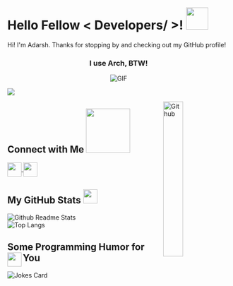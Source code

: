 <h1> Hello Fellow < Developers/ >! <img src="https://raw.githubusercontent.com/MartinHeinz/MartinHeinz/master/wave.gif" width=50px> </h1>

<p align='center'></p>

<div size='20px'>  
Hi! I'm Adarsh. Thanks for stopping by and checking out my GitHub profile!  
</div>

<h3 align="center"> I use Arch, BTW! </h3>

<p align="center">
  <img align="center" alt="GIF" src="https://static.apester.com/user-images/66/66990c9c68ef205ac02683b905a15dc5.gif"/>
</p>

![](https://komarev.com/ghpvc/?username=theCode-Breaker&color=F28FAD&style=flat-square)

<img width="30%" align="right" alt="Github" src="https://raw.githubusercontent.com/onimur/.github/master/.resources/git-header.svg" />

<h2> Connect with Me <img src='https://raw.githubusercontent.com/ShahriarShafin/ShahriarShafin/main/Assets/handshake.gif' width="100px"> </h2>

<a href='https://www.github.com/theCode-Breaker'>  
  <img width='32px' align='center' src="https://cdn-icons-png.flaticon.com/512/733/733553.png"/>  
</a>  
<a href='https://gitlab.com/theCode-Breaker'>  
  <img width='32px' align='center' src="https://cdn-icons-png.flaticon.com/512/5968/5968853.png"/>  
</a>

<h2> My GitHub Stats <img src='https://media1.giphy.com/media/du3J3cXyzhj75IOgvA/giphy.gif?cid=ecf05e47x2g034i9pzwtzzsd3xgg2w9nr94t4tflbbgo3008&rid=giphy.gif' width='32px'> </h2>

![Github Readme Stats](https://github-readme-stats.vercel.app/api?username=theCode-Breaker&show_icons=true&bg_color=161320&text_color=D9E0EE&icon_color=DDB6F2&title_color=96CDFB)  
![Top Langs](https://github-readme-stats.vercel.app/api/top-langs/?username=theCode-Breaker&layout=compact&bg_color=161320&text_color=D9E0EE&icon_color=DDB6F2&title_color=96CDFB)

<h2> Some Programming Humor for You <img align='left' 
src='https://media2.giphy.com/media/UQDSBzfyiBKvgFcSTw/giphy.gif?cid=ecf05e47p3cd513axbek3f56ti3jzizq8hincw20jauyyfyw&rid=giphy.gif' width='32px'></h2>

![Jokes Card](https://readme-jokes.vercel.app/api?hideBorder&theme=tokyonight)